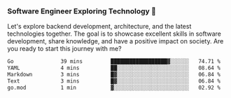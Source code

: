 ### Software Engineer Exploring Technology 🚀 

Let's explore backend development, architecture, and the latest technologies together. The goal is to showcase excellent skills in software development, share knowledge, and have a positive impact on society. Are you ready to start this journey with me?

<!--START_SECTION:waka-->

```txt
Go               39 mins         ██████████████████▓░░░░░░   74.71 %
YAML             4 mins          ██░░░░░░░░░░░░░░░░░░░░░░░   08.64 %
Markdown         3 mins          █▓░░░░░░░░░░░░░░░░░░░░░░░   06.84 %
Text             3 mins          █▓░░░░░░░░░░░░░░░░░░░░░░░   06.84 %
go.mod           1 min           ▓░░░░░░░░░░░░░░░░░░░░░░░░   02.92 %
```

<!--END_SECTION:waka-->
